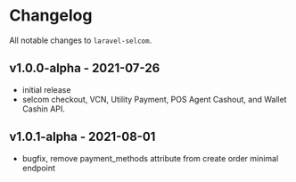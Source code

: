 # Changelog

All notable changes to `laravel-selcom`.

## v1.0.0-alpha - 2021-07-26

- initial release
- selcom checkout, VCN, Utility Payment, POS Agent Cashout,
  and Wallet Cashin API.

## v1.0.1-alpha - 2021-08-01

- bugfix, remove payment_methods attribute from create order minimal endpoint
